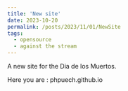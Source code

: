 ```yaml
---
title: 'New site'
date: 2023-10-20
permalink: /posts/2023/11/01/NewSite
tags:
  - opensource
  - against the stream
---
```


A new site for the Dia de los Muertos.

Here you are : phpuech.github.io
